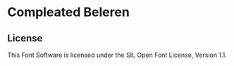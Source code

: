 # Compleated Beleren

## License

This Font Software is licensed under the SIL Open Font License, Version 1.1.

